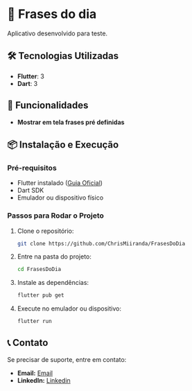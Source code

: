 # 📱 Frases do dia

Aplicativo desenvolvido para teste.

## 🛠️ Tecnologias Utilizadas

- **Flutter**: 3
- **Dart**: 3

## 🚀 Funcionalidades

- **Mostrar em tela frases pré definidas**


## 📦 Instalação e Execução

### Pré-requisitos

- Flutter instalado ([Guia Oficial](https://docs.flutter.dev/get-started/install))
- Dart SDK
- Emulador ou dispositivo físico

### Passos para Rodar o Projeto

1. Clone o repositório:
   ```sh
   git clone https://github.com/ChrisMiiranda/FrasesDoDia
   ```
2. Entre na pasta do projeto:
   ```sh
   cd FrasesDoDia
   ```
3. Instale as dependências:
   ```sh
   flutter pub get
   ```
4. Execute no emulador ou dispositivo:
   ```sh
   flutter run
   ```

## 📞 Contato

Se precisar de suporte, entre em contato:

- **Email:** [Email](christopher.ramos.miranda@gmail.com)
- **LinkedIn:** [Linkedin](https://www.linkedin.com/in/christopher-ramos-miranda-973366156/)

